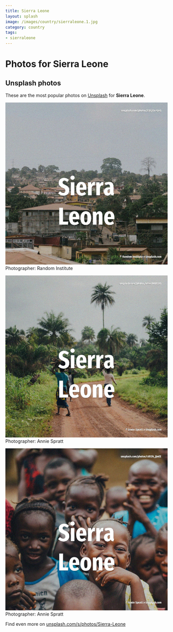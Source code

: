 ```yaml
---
title: Sierra Leone
layout: splash
image: /images/country/sierraleone.1.jpg
category: country
tags:
- sierraleone
---
```

# Photos for Sierra Leone
 
## Unsplash photos
These are the most popular photos on [Unsplash](https://unsplash.com) for **Sierra Leone**.
 
![Sierra Leone](/images/country/sierraleone.1.jpg)
Photographer:  Random Institute
 
![Sierra Leone](/images/country/sierraleone.2.jpg)
Photographer:  Annie Spratt
 
![Sierra Leone](/images/country/sierraleone.3.jpg)
Photographer:  Annie Spratt
 
Find even more on [unsplash.com/s/photos/Sierra-Leone](https://unsplash.com/s/photos/Sierra-Leone)
 
